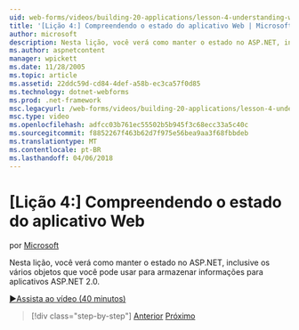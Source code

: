 ```yaml
---
uid: web-forms/videos/building-20-applications/lesson-4-understanding-web-application-state
title: '[Lição 4:] Compreendendo o estado do aplicativo Web | Microsoft Docs'
author: microsoft
description: Nesta lição, você verá como manter o estado no ASP.NET, inclusive os vários objetos que você pode usar para armazenar informações para seu aplicativo ASP.NET 2.0...
ms.author: aspnetcontent
manager: wpickett
ms.date: 11/28/2005
ms.topic: article
ms.assetid: 22ddc59d-cd84-4def-a58b-ec3ca57f0d85
ms.technology: dotnet-webforms
ms.prod: .net-framework
msc.legacyurl: /web-forms/videos/building-20-applications/lesson-4-understanding-web-application-state
msc.type: video
ms.openlocfilehash: adfcc03b761ec55502b5b945f3c68ecc33a5c40c
ms.sourcegitcommit: f8852267f463b62d7f975e56bea9aa3f68fbbdeb
ms.translationtype: MT
ms.contentlocale: pt-BR
ms.lasthandoff: 04/06/2018
---
```

<a name="lesson-4-understanding-web-application-state"></a>[Lição 4:] Compreendendo o estado do aplicativo Web
====================
por [Microsoft](https://github.com/microsoft)

Nesta lição, você verá como manter o estado no ASP.NET, inclusive os vários objetos que você pode usar para armazenar informações para aplicativos ASP.NET 2.0.

[&#9654;Assista ao vídeo (40 minutos)](https://channel9.msdn.com/Blogs/ASP-NET-Site-Videos/lesson-4-understanding-web-application-state)

> [!div class="step-by-step"]
> [Anterior](lesson-3-understanding-more-about-events-and-postback.md)
> [Próximo](lesson-5-debugging-and-tracing-your-website.md)
